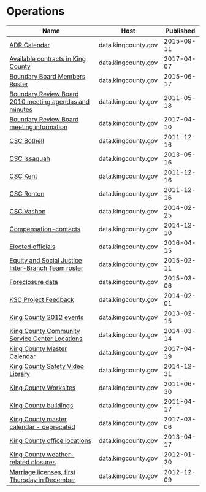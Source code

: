 # Operations

Name | Host | Published
---- | ---- | ---------
[ADR Calendar](../datasets/u5eb-c9aj.md) | data.kingcounty.gov | 2015-09-11
[Available contracts in King County](../datasets/b9jt-enjt.md) | data.kingcounty.gov | 2017-04-07
[Boundary Board Members Roster](../datasets/zcqb-7eha.md) | data.kingcounty.gov | 2015-06-17
[Boundary Review Board 2010 meeting agendas and minutes](../datasets/jfju-vdcj.md) | data.kingcounty.gov | 2011-05-18
[Boundary Review Board meeting information](../datasets/n3km-dyia.md) | data.kingcounty.gov | 2017-04-10
[CSC Bothell](../datasets/25cn-b9b9.md) | data.kingcounty.gov | 2011-12-16
[CSC Issaquah](../datasets/mc6j-yfnz.md) | data.kingcounty.gov | 2013-05-16
[CSC Kent](../datasets/bu7x-2xx6.md) | data.kingcounty.gov | 2011-12-16
[CSC Renton](../datasets/4qbc-qgyp.md) | data.kingcounty.gov | 2011-12-16
[CSC Vashon](../datasets/yc2w-rs5z.md) | data.kingcounty.gov | 2014-02-25
[Compensation-contacts](../datasets/t92r-wdyh.md) | data.kingcounty.gov | 2014-12-10
[Elected officials](../datasets/dzrv-baix.md) | data.kingcounty.gov | 2016-04-15
[Equity and Social Justice Inter-Branch Team roster](../datasets/4cme-s6n8.md) | data.kingcounty.gov | 2015-02-11
[Foreclosure data](../datasets/fsze-bwc2.md) | data.kingcounty.gov | 2015-03-06
[KSC Project Feedback](../datasets/htje-zabz.md) | data.kingcounty.gov | 2014-02-01
[King County 2012 events](../datasets/6a64-xwmq.md) | data.kingcounty.gov | 2013-02-15
[King County Community Service Center Locations](../datasets/d2x4-qegp.md) | data.kingcounty.gov | 2014-03-14
[King County Master Calendar](../datasets/a5hq-yx6s.md) | data.kingcounty.gov | 2017-04-19
[King County Safety Video Library](../datasets/25bp-irus.md) | data.kingcounty.gov | 2014-12-31
[King County Worksites](../datasets/65fu-sm5s.md) | data.kingcounty.gov | 2011-06-30
[King County buildings](../datasets/53th-fexa.md) | data.kingcounty.gov | 2011-04-17
[King County master calendar - deprecated](../datasets/rnmi-uwsb.md) | data.kingcounty.gov | 2017-03-06
[King County office locations](../datasets/heqd-ysmv.md) | data.kingcounty.gov | 2013-04-17
[King County weather-related closures](../datasets/7rfv-abqx.md) | data.kingcounty.gov | 2012-01-20
[Marriage licenses, first Thursday in December](../datasets/ad2n-w5bg.md) | data.kingcounty.gov | 2012-12-09


